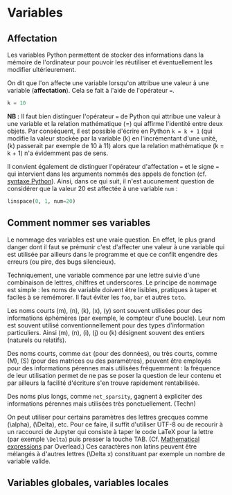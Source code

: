 # Variables

## Affectation

Les variables Python permettent de stocker des informations dans la mémoire de l'ordinateur pour pouvoir les réutiliser et éventuellement les modifier ultérieurement.

On dit que l'on affecte une variable lorsqu'on attribue une valeur à une variable (**affectation**). Cela se fait à l'aide de l'opérateur `=`.

```Python
k = 10
```

**NB :** Il faut bien distinguer l'opérateur `=` de Python qui attribue une valeur à une variable et la relation mathématique \(=\) qui affirme l'identité entre deux objets. Par conséquent, il est possible d'écrire en Python `k = k + 1` (qui modifie la valeur stockée par la variable \(k\) en l'incrémentant d'une unité, \(k\) passerait par exemple de 10 à 11) alors que la relation mathématique \(k = k + 1\) n'a évidemment pas de sens.

Il convient également de distinguer l'opérateur d'affectation `=` et le signe `=` qui intervient dans les arguments nommés des appels de fonction (cf. [syntaxe Python](syntaxe_Python.html)).  Ainsi, dans ce qui suit, il n'est aucunement question de considérer que la valeur $20$ est affectée à une variable `num` :

```Python
linspace(0, 1, num=20)
```

## Comment nommer ses variables

Le nommage des variables est une vraie question. En effet, le plus grand danger dont il faut se prémunir c'est d'affecter une valeur à une variable qui est utilisée par ailleurs dans le programme et que ce conflit engendre des erreurs (ou pire, des bugs silencieux).

Techniquement, une variable commence par une lettre suivie d'une combinaison de lettres, chiffres et underscores. Le principe de nommage est simple : les noms de variable doivent être lisibles, pratiques à taper et faciles à se remémorer.  Il faut éviter les `foo`, `bar` et autres `toto`.

Les noms courts \(m\), \(n\), \(k\), \(x\), \(y\) sont souvent utilisées pour des informations éphémères (par exemple, le compteur d'une boucle). Leur nom est souvent utilisé conventionnellement pour des types d'information particuliers. Ainsi \(m\), \(n\), \(i\), \(j\) ou \(k\) désignent souvent des entiers (naturels ou relatifs).

Des noms courts, comme `dat` (pour des données), ou très courts, comme \(M\), \(S\) (pour des matrices ou des paramètres), peuvent être employés pour des informations pérennes mais utilisées fréquemment : la fréquence de leur utilisation permet de ne pas se poser la question de leur contenu et par ailleurs la facilité d'écriture s'en trouve rapidement rentabilisée.

Des noms plus longs, comme `net_sparsity`, gagnent à expliciter des informations pérennes mais utilisées très ponctuellement. (Techn)

On peut utiliser pour certains paramètres des lettres grecques comme \(\alpha\), \(\Delta\), etc. Pour ce faire, il suffit d'utiliser UTF-8 ou de recourir à un raccourci de Jupyter qui consiste à taper le code LaTeX pour la lettre (par exemple `\Delta`) puis presser la touche TAB. (Cf. [Mathematical expressions](https://www.overleaf.com/learn/latex/List_of_Greek_letters_and_math_symbols) par Overlead.) Ces caractères non latins peuvent être mélangés à d'autres lettres \(\Delta x\) constituant par exemple un nombre de variable valide.

## Variables globales, variables locales

<!-- TODO -->
